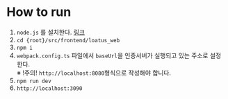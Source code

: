# How to run
1. `node.js` 를 설치한다. [링크](https://nodejs.org/ko/download/)
2. `cd {root}/src/frontend/loatus_web`
3. `npm i`
4. `webpack.config.ts` 파일에서  `baseUrl`을 인증서버가 실행되고 있는 주소로 설정한다.   
    ※ !주의! `http://localhost:8080`형식으로 작성해야 합니다.
5. `npm run dev`
6. `http://localhost:3090`
